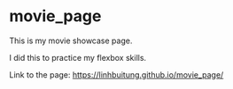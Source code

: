 # movie_page

This is my movie showcase page.

I did this to practice my flexbox skills.

Link to the page: https://linhbuitung.github.io/movie_page/

